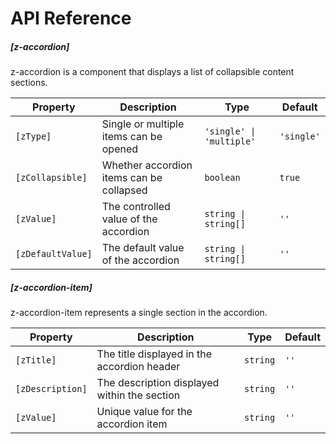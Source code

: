 # API Reference

##### [z-accordion]

z-accordion is a component that displays a list of collapsible content sections.

| Property          | Description                              | Type                     | Default    |
| ----------------- | ---------------------------------------- | ------------------------ | ---------- |
| `[zType]`         | Single or multiple items can be opened   | `'single' \| 'multiple'` | `'single'` |
| `[zCollapsible]`  | Whether accordion items can be collapsed | `boolean`                | `true`     |
| `[zValue]`        | The controlled value of the accordion    | `string \| string[]`     | `''`       |
| `[zDefaultValue]` | The default value of the accordion       | `string \| string[]`     | `''`       |

##### [z-accordion-item]

z-accordion-item represents a single section in the accordion.

| Property         | Description                                  | Type     | Default |
| ---------------- | -------------------------------------------- | -------- | ------- |
| `[zTitle]`       | The title displayed in the accordion header  | `string` | `''`    |
| `[zDescription]` | The description displayed within the section | `string` | `''`    |
| `[zValue]`       | Unique value for the accordion item          | `string` | `''`    |
